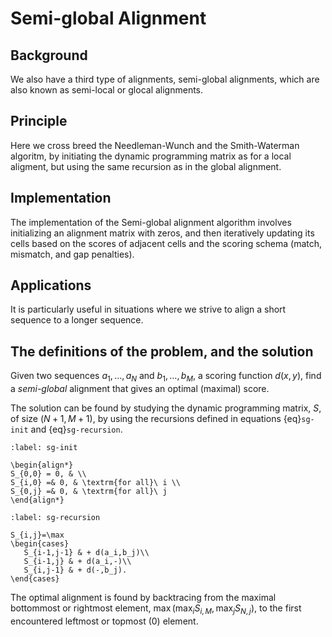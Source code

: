
# Semi-global Alignment

## Background

We also have a third type of alignments, semi-global alignments, which are also known as semi-local or glocal alignments.

## Principle

Here we cross breed the Needleman-Wunch and the Smith-Waterman algoritm, by initiating the dynamic programming matrix as for a local aligment, but using the same recursion as in the global alignment. 

## Implementation

The implementation of the Semi-global alignment algorithm involves initializing an alignment matrix with zeros, and then iteratively updating its cells based on the scores of adjacent cells and the scoring schema (match, mismatch, and gap penalties).

## Applications

It is particularly useful in situations where we strive to align a short sequence to a longer sequence.

## The definitions of the problem, and the solution

Given two sequences $a_1,\ldots,a_N$ and $b_1,\ldots,b_M$, a scoring function $d(x,y)$, find a *semi-global* alignment that gives an optimal (maximal) score.

The solution can be found by studying the dynamic programming matrix, $S$, of size $(N+1,M+1)$, by using the recursions defined in equations {eq}`sg-init` and {eq}`sg-recursion`.

```{math}
:label: sg-init

\begin{align*}
S_{0,0} = 0, & \\
S_{i,0} =& 0, & \textrm{for all}\ i \\
S_{0,j} =& 0, & \textrm{for all}\ j 
\end{align*}
```

```{math}
:label: sg-recursion

S_{i,j}=\max
\begin{cases}
   S_{i-1,j-1} & + d(a_i,b_j)\\
   S_{i-1,j} & + d(a_i,-)\\
   S_{i,j-1} & + d(-,b_j).
\end{cases}
```

The optimal alignment is found by backtracing from the maximal bottommost or rightmost element, $\max(\max_i S_{i,M},\max_j S_{N,j})$, to the first encountered leftmost or topmost (0) element.  

